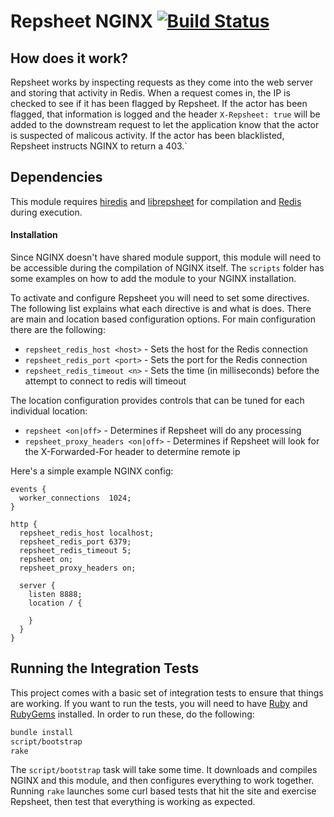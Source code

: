 # Repsheet NGINX [![Build Status](https://secure.travis-ci.org/repsheet/repsheet-nginx.png)](http://travis-ci.org/repsheet/repsheet-nginx?branch=master)

## How does it work?

Repsheet works by inspecting requests as they come into the web server
and storing that activity in Redis. When a request comes in, the IP is
checked to see if it has been flagged by Repsheet. If the actor has
been flagged, that information is logged and the header `X-Repsheet:
true` will be added to the downstream request to let the application
know that the actor is suspected of malicous activity. If the actor
has been blacklisted, Repsheet instructs NGINX to return a 403.`

## Dependencies

This module requires [hiredis](https://github.com/redis/hiredis) and
[librepsheet](https://github.com/repsheet/librepsheet) for compilation
and [Redis](http://redis.io) during execution.

#### Installation

Since NGINX doesn't have shared module support, this module will need
to be accessible during the compilation of NGINX itself. The `scripts`
folder has some examples on how to add the module to your NGINX
installation.

To activate and configure Repsheet you will need to set some
directives. The following list explains what each directive is and
what is does. There are main and location based configuration
options. For main configuration there are the following:

* `repsheet_redis_host <host>` - Sets the host for the Redis connection
* `repsheet_redis_port <port>` - Sets the port for the Redis connection
* `repsheet_redis_timeout <n>` - Sets the time (in milliseconds) before the attempt to connect to redis will timeout

The location configuration provides controls that can be tuned for
each individual location:

* `repsheet <on|off>` - Determines if Repsheet will do any processing
* `repsheet_proxy_headers <on|off>` - Determines if Repsheet will look for the X-Forwarded-For header to determine remote ip

Here's a simple example NGINX config:

```
events {
  worker_connections  1024;
}

http {
  repsheet_redis_host localhost;
  repsheet_redis_port 6379;
  repsheet_redis_timeout 5;
  repsheet on;
  repsheet_proxy_headers on;

  server {
    listen 8888;
    location / {

    }
  }
}
```

## Running the Integration Tests

This project comes with a basic set of integration tests to ensure
that things are working. If you want to run the tests, you will need
to have [Ruby](http://www.ruby-lang.org/en/) and
[RubyGems](http://rubygems.org/) installed. In order to run these, do
the following:

```sh
bundle install
script/bootstrap
rake
```

The `script/bootstrap` task will take some time. It downloads and
compiles NGINX and this module, and then configures everything to work
together. Running `rake` launches some curl based tests that hit the
site and exercise Repsheet, then test that everything is working as
expected.
